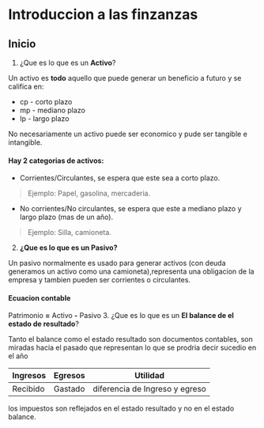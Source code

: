 # **Introduccion a las finzanzas**

## **Inicio**

1. ¿Que es lo que es un **Activo**?

Un activo es **todo** aquello que puede generar un beneficio a futuro y se califica en:

- cp - corto plazo
- mp - mediano plazo
- lp - largo plazo

No necesariamente un activo puede ser economico y pude ser tangible e intangible.

#### Hay 2 categorias de activos:

- Corrientes/Circulantes, se espera que este sea a corto plazo.

> Ejemplo: Papel, gasolina, mercaderia.

- No corrientes/No circulantes, se espera que este a mediano plazo y largo plazo (mas de un año).

> Ejemplo: Silla, camioneta.

2. **¿Que es lo que es un **Pasivo**?**

Un pasivo normalmente es usado para generar activos (con deuda generamos un activo como una camioneta),representa una obligacion de la empresa y tambien pueden ser corrientes o circulantes.

#### Ecuacion contable

Patrimonio **=** Activo **-** Pasivo
3. ¿Que es lo que es un **El balance de el estado de resultado**?

Tanto el balance como el estado resultado son documentos contables, son miradas hacia el pasado que representan lo que se prodria decir sucedio en el año

| Ingresos | Egresos | Utilidad |
| ---- |---- | --- |
| Recibido | Gastado | diferencia de Ingreso y egreso |

los impuestos son reflejados en el estado resultado y no en el estado balance.
